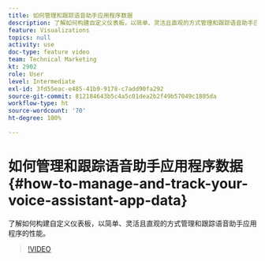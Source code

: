 ```yaml
---
title: 如何管理和跟踪语音助手应用程序数据
description: 了解如何构建自定义仪表板，以简单、灵活且直观的方式管理和跟踪语音助手应用程序的性能。
feature: Visualizations
topics: null
activity: use
doc-type: feature video
team: Technical Marketing
kt: 2902
role: User
level: Intermediate
exl-id: 3fd55eac-e485-41b9-9178-c7add90fa292
source-git-commit: 812184643b5c4a5c01dea2b2f49b57049c1805da
workflow-type: ht
source-wordcount: '70'
ht-degree: 100%

---
```


# 如何管理和跟踪语音助手应用程序数据 {#how-to-manage-and-track-your-voice-assistant-app-data}

了解如何构建自定义仪表板，以简单、灵活且直观的方式管理和跟踪语音助手应用程序的性能。

>[!VIDEO](https://video.tv.adobe.com/v/27224/?quality=12&learn=on)
